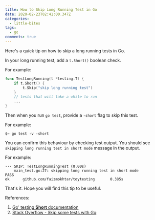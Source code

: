 ```yaml
---
title: How to Skip Long Running Test in Go
date: 2020-02-23T02:41:00.347Z
categories:
  - little-bites
tags:
  - go
comments: true
---
```

Here's a quick tip on how to skip a long running tests in Go. 

In your long running test, add a `t.Short()` boolean check. 

For example:
```go
func TestLongRunning(t *testing.T) {
    if t.Short() {
        t.Skip("skip long running test")
    }
    // tests that will take a while to run
    ...
}
```

Then when you run `go test`, provide a `-short` flag to skip this test.

For example:
```
$~ go test -v -short
```

You can confirm this behaviour by checking test output. You should see `skipping long running test in short mode` message in the output.

For example:
```
--- SKIP: TestLongRunningTest (0.00s)
    main_test.go:27: skipping long running test in short mode
PASS
ok      github.com/faizmokhtar/toytesting       0.385s
```

That's it. Hope you will find this tip to be useful.

References:
1. [Go' testing **Short** documentation](https://golang.org/pkg/testing/#Short)
2. [Stack Overflow - Skip some tests with Go](https://stackoverflow.com/questions/24030059/skip-some-tests-with-go-test)

